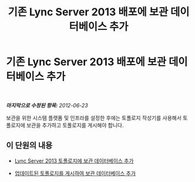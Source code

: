 ﻿---
title: 기존 Lync Server 2013 배포에 보관 데이터베이스 추가
TOCTitle: 기존 Lync Server 2013 배포에 보관 데이터베이스 추가
ms:assetid: 7350a6f7-6ed7-4fa7-b12d-e1858b93f9c0
ms:mtpsurl: https://technet.microsoft.com/ko-kr/library/JJ204997(v=OCS.15)
ms:contentKeyID: 49304027
ms.date: 08/24/2015
mtps_version: v=OCS.15
ms.translationtype: HT
---

# 기존 Lync Server 2013 배포에 보관 데이터베이스 추가

 

_**마지막으로 수정된 항목:** 2012-06-23_

보관을 위한 시스템 플랫폼 및 인프라를 설정한 후에는 토폴로지 작성기를 사용해서 토폴로지에 보관을 추가하고 토폴로지를 게시해야 합니다.

## 이 단원의 내용

  - [Lync Server 2013 토폴로지에 보관 데이터베이스 추가](lync-server-2013-adding-archiving-databases-to-the-lync-server-2013-topology.md)

  - [업데이트된 토폴로지를 게시하여 보관 데이터베이스 추가](lync-server-2013-publishing-the-updated-topology-to-add-archiving-databases.md)

